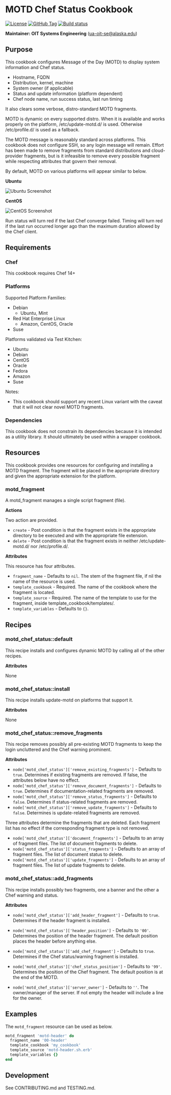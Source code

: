 # MOTD Chef Status Cookbook

[![License](https://img.shields.io/github/license/ualaska-it/motd_chef_status.svg)](https://github.com/ualaska-it/motd_chef_status)
[![GitHub Tag](https://img.shields.io/github/tag/ualaska-it/motd_chef_status.svg)](https://github.com/ualaska-it/motd_chef_status)
[![Build status](https://ci.appveyor.com/api/projects/status/wrgbu7h3iv4cfwjt/branch/master?svg=true)](https://ci.appveyor.com/project/UAlaska/motd-chef-status/branch/master)

__Maintainer: OIT Systems Engineering__ (<ua-oit-se@alaska.edu>)

## Purpose

This cookbook configures Message of the Day (MOTD) to display system information and Chef status.

* Hostname, FQDN
* Distribution, kernel, machine
* System owner (if applicable)
* Status and update information (platform dependent)
* Chef node name, run success status, last run timing

It also clears some verbose, distro-standard MOTD fragments.

MOTD is dynamic on every supported distro.
When it is available and works properly on the platform, /etc/update-motd.d/ is used. Otherwise /etc/profile.d/ is used as a fallback.

The MOTD message is reasonably standard across platforms.
This cookbook does not configure SSH, so any login message will remain.
Effort has been made to remove fragments from standard distributions and cloud-provider fragments, but is it infeasible to remove every possible fragment while respecting attributes that govern their removal.

By default, MOTD on various platforms will appear similar to below.

__Ubuntu__

![Ubuntu Screenshot](https://alaska.edu/files/oit/github/motd_chef_status_screenshot_v_0_2_ubuntu_18.png)

__CentOS__

![CentOS Screenshot](https://alaska.edu/files/oit/github/motd_chef_status_screenshot_v_0_2_centos_7.png)

Run status will turn red if the last Chef converge failed.
Timing will turn red if the last run occurred longer ago than the maximum duration allowed by the Chef client.

## Requirements

### Chef

This cookbook requires Chef 14+

### Platforms

Supported Platform Families:

* Debian
  * Ubuntu, Mint
* Red Hat Enterprise Linux
  * Amazon, CentOS, Oracle
* Suse

Platforms validated via Test Kitchen:

* Ubuntu
* Debian
* CentOS
* Oracle
* Fedora
* Amazon
* Suse

Notes:

* This cookbook should support any recent Linux variant with the caveat that it will not clear novel MOTD fragments.

### Dependencies

This cookbook does not constrain its dependencies because it is intended as a utility library.
It should ultimately be used within a wrapper cookbook.

## Resources

This cookbook provides one resources for configuring and installing a MOTD fragment.
The fragment will be placed in the appropriate directory and given the appropriate extension for the platform.

### motd_fragment

A motd_fragment manages a single script fragment (file).

__Actions__

Two action are provided.

* `create` - Post condition is that the fragment exists in the appropriate directory to be executed and with the appropriate file extension.
* `delete` - Post condition is that the fragment exists in neither /etc/update-motd.d/ nor /etc/profile.d/.

__Attributes__

This resource has four attributes.

* `fragment_name` - Defaults to `nil`.
The stem of the fragment file, if nil the name of the resource is used.
* `template_cookbook` - Required.
The name of the cookbook where the fragment is located.
* `template_source` - Required.
The name of the template to use for the fragment, inside template_cookbook/templates/.
* `template_variables` - Defaults to `{}`.

## Recipes

### motd_chef_status::default

This recipe installs and configures dynamic MOTD by calling all of the other recipes.

__Attributes__

None

### motd_chef_status::install

This recipe installs update-motd on platforms that support it.

__Attributes__

None

### motd_chef_status::remove_fragments

This recipe removes possibly all pre-existing MOTD fragments to keep the login uncluttered and the Chef warning prominent.

__Attributes__

* `node['motd_chef_status']['remove_existing_fragments']` - Defaults to `true`.
Determines if existing fragments are removed. If false, the attributes below have no effect.
* `node['motd_chef_status']['remove_document_fragments']` - Defaults to `true`.
Determines if documentation-related fragments are removed.
* `node['motd_chef_status']['remove_status_fragments']` - Defaults to `false`.
Determines if status-related fragments are removed.
* `node['motd_chef_status']['remove_update_fragments']` - Defaults to `false`.
Determines is update-related fragments are removed.

Three attributes determine the fragments that are deleted.
Each fragment list has no effect if the corresponding fragment type is not removed.

* `node['motd_chef_status']['document_fragments']` - Defaults to an array of fragment files.
The list of document fragments to delete.
* `node['motd_chef_status']['status_fragments']` - Defaults to an array of fragment files.
The list of document status to delete.
* `node['motd_chef_status']['update_fragments']` - Defaults to an array of fragment files.
The list of update fragments to delete.

### motd_chef_status::add_fragments

This recipe installs possibly two fragments, one a banner and the other a Chef warning and status.

__Attributes__

* `node['motd_chef_status']['add_header_fragment']` - Defaults to `true`.
Determines if the header fragment is installed.
* `node['motd_chef_status']['header_position']` - Defaults to `'00'`.
Determines the position of the header fragment.
The default position places the header before anything else.

* `node['motd_chef_status']['add_chef_fragment']` - Defaults to `true`.
Determines if the Chef status/warning fragment is installed.
* `node['motd_chef_status']['chef_status_position']` - Defaults to `'99'`.
Determines the position of the Chef fragment.  The default position is at the end of the MOTD.

* `node['motd_chef_status']['server_owner']` - Defaults to `''`.
The owner/manager of the server.
If not empty the header will include a line for the owner.

## Examples

The `motd_fragment` resource can be used as below.

```ruby
motd_fragment 'motd-header' do
  fragment_name '00-header'
  template_cookbook 'my_cookbook'
  template_source 'motd-header.sh.erb'
  template_variables {}
end
```

## Development

See CONTRIBUTING.md and TESTING.md.
